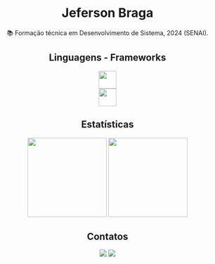 <h1 align="center">Jeferson Braga</h1>

<div align="center">

 📚 Formação técnica em Desenvolvimento de Sistema, 2024 (SENAI).

 </div>
 <h2 align="center">Linguagens - Frameworks</h2>
<div align=center>
    <img height="40" src="https://skillicons.dev/icons?i=vscode,git,html,css,figma,vuejs,bootstrap,tailwindcss" /><br>
    <img height="40" src="https://skillicons.dev/icons?i=jest,cypress,postgres,mongodb,mysql,java,javascript,typescript,nodejs,c" />
</div>

<div align=center>
  <h2>Estatísticas</h2>
  <img height="180em" src="https://github-readme-stats.vercel.app/api?username=JefersonBLuz&show_icons=true&theme=react&include_all_commits=true&count_private=true&rank_icon=github&border_radius=10"/>
  <img height="180em" src="https://github-readme-stats.vercel.app/api/top-langs/?username=JefersonBLuz&layout=compact&langs_count=7&theme=react&border_radius=10"/>
</div>

<div align=center>
  <h2>Contatos</h2>
  <a href = "mailto:jefersonbrluz@gmail.com"><img src="https://img.shields.io/badge/-Gmail-%23333?style=for-the-badge&logo=gmail&logoColor=white" target="_blank"></a>
  <a href="https://www.linkedin.com/in/JefersonBLuz/" target="_blank"><img src="https://img.shields.io/badge/-LinkedIn-%230077B5?style=for-the-badge&logo=linkedin&logoColor=white" target="_blank"></a>
  
</div>

<!---
JefersonBLuz/JefersonBLuz is a ✨ special ✨ repository because its `README.md` (this file) appears on your GitHub profile.
You can click the Preview link to take a look at your changes.
--->
